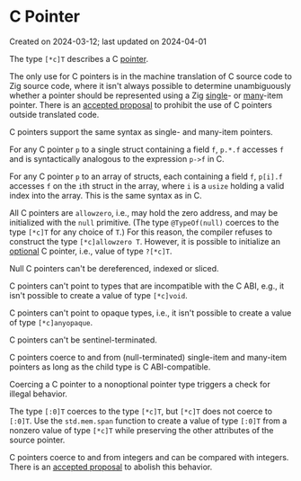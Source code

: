 # C Pointer #

Created on 2024-03-12; last updated on 2024-04-01

The type `[*c]T` describes a C [pointer](./pointer.md).

The only use for C pointers is in the machine translation of C source code to Zig source code, where it isn't always possible to determine unambiguously whether a pointer should be represented using a Zig [single](./single-item-pointer.md)- or [many](./many-item-pointer.md)-item pointer. There is an [accepted proposal][ziglang/zig issue 2984] to prohibit the use of C pointers outside translated code.

C pointers support the same syntax as single- and many-item pointers.

For any C pointer `p` to a single struct containing a field `f`, `p.*.f` accesses `f` and is syntactically analogous to the expression `p->f` in C.

For any C pointer `p` to an array of structs, each containing a field `f`, `p[i].f` accesses `f` on the `i`th struct in the array, where `i` is a `usize` holding a valid index into the array. This is the same syntax as in C.

All C pointers are `allowzero`, i.e., may hold the zero address, and may be initialized with the `null` primitive. (The type `@TypeOf(null)` coerces to the type `[*c]T` for any choice of `T`.) For this reason, the compiler refuses to construct the type `[*c]allowzero T`. However, it is possible to initialize an [optional](./optional-pointer.md) C pointer, i.e., value of type `?[*c]T`.

Null C pointers can't be dereferenced, indexed or sliced.

C pointers can't point to types that are incompatible with the C ABI, e.g., it isn't possible to create a value of type `[*c]void`.

C pointers can't point to opaque types, i.e., it isn't possible to create a value of type `[*c]anyopaque`.

C pointers can't be sentinel-terminated.

C pointers coerce to and from (null-terminated) single-item and many-item pointers as long as the child type is C ABI-compatible.

Coercing a C pointer to a nonoptional pointer type triggers a check for illegal behavior.

The type `[:0]T` coerces to the type `[*c]T`, but `[*c]T` does not coerce to `[:0]T`. Use the `std.mem.span` function to create a value of type `[:0]T` from a nonzero value of type `[*c]T` while preserving the other attributes of the source pointer.

C pointers coerce to and from integers and can be compared with integers. There is an [accepted proposal][ziglang/zig issue 2057] to abolish this behavior.

[ziglang/zig issue 2057]: https://github.com/ziglang/zig/issues/2057
[ziglang/zig issue 2984]: https://github.com/ziglang/zig/issues/2984
